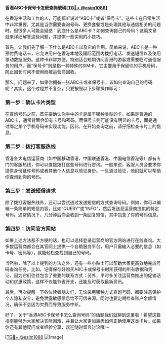 **香港ABC卡保号卡怎麽查詢號碼[[TG💪+ @esim1088](https://t.me/s/esim1088)]**

在香港生活和工作的人，可能都听说过“ABC卡”或者“保号卡”。这些卡在日常生活中非常重要，尤其是当你需要查询号码、更换套餐或是处理其他与通信相关的问题时。但很多人可能会疑惑：到底什么是ABC卡？如何查询自己的号码？这篇文章就来详细解答这些问题，并提供一些实用的小技巧。

首先，让我们先了解一下什么是ABC卡以及它的作用。简单来说，ABC卡是一种预付费电话卡，它允许用户在香港本地及国际范围内拨打电话、发送短信以及使用移动数据服务。这种卡非常方便，特别适合短期访问香港的游客或需要临时通信服务的用户。而“保号卡”则是指一种特殊的SIM卡，它主要用于保留你的手机号码，防止因长时间不使用而被运营商回收。

那么，问题来了，如果你拥有一张ABC卡或者保号卡，该如何查询自己的号码呢？其实，这个过程并不复杂，只要按照以下步骤操作即可：

### 第一步：确认卡片类型

在查询号码之前，首先要确认你手中的卡是属于哪种类型的卡。如果是普通的ABC卡，通常背面会印有卡号和密码。而保号卡则可能没有明显的卡号，而是通过绑定某个手机号码来实现功能。因此，在开始查询之前，请仔细检查卡片上的信息。

### 第二步：拨打客服热线

香港各大电信运营商（如中国移动香港、中国联通香港、中国电信香港等）都有专门的客服热线，你可以直接拨打这些号码进行咨询。一般来说，客服人员会要求你提供身份证件号码或者其他个人信息以验证身份。一旦通过验证，他们就可以帮助你查询到你的号码。

### 第三步：发送短信请求

除了拨打客服热线外，还可以尝试通过发送短信的方式查询号码。例如，你可以编辑一条简单的短信内容，比如“QUERY”或“INFO”，然后发送至运营商提供的特定号码。通常情况下，几分钟后你会收到一条回复短信，其中包含了你的号码信息。

### 第四步：访问官方网站

如果上述方法都不方便的话，也可以选择登录运营商的官方网站进行在线查询。大多数运营商都会在其官网上提供一个自助服务平台，用户只需输入必要的信息（如卡号、密码等），就能轻松查找到自己的号码。

当然啦，除了以上提到的方法之外，还有一些小贴士可以帮助大家更高效地完成号码查询任务。比如，记得保存好购买ABC卡或保号卡时所获得的所有收据和凭证，因为它们往往包含了重要的联系方式；另外，平时多关注运营商推出的促销活动和优惠政策，这样不仅能节省开支，还能及时获取最新资讯。

最后，再次提醒一下各位读者朋友们，无论采用哪种方式查询号码，都要注意保护个人隐私安全，避免泄露敏感信息给不可信来源。同时也要定期检查账户余额情况，确保不会因为欠费而导致服务中断。

好了，关于“香港ABC卡保号卡怎么查询号码”的话题我们就聊到这里啦！希望这篇指南能够为大家解决实际困难，并且让大家更加熟悉如何正确使用这类卡片。如果你还有其他疑问或者经验分享，欢迎随时留言讨论哦～ 

[[TG💪+ @esim1088](https://t.me/s/esim1088) ![Image](https://i.postimg.cc/4NQfJmqS/Snipaste-2025-05-13-00-14-12.png)]